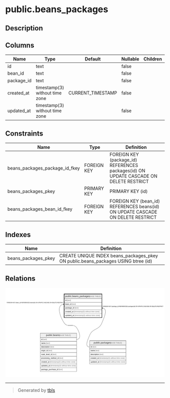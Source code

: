 # public.beans_packages

## Description

## Columns

| Name       | Type                           | Default           | Nullable | Children | Parents                               | Comment |
| ---------- | ------------------------------ | ----------------- | -------- | -------- | ------------------------------------- | ------- |
| id         | text                           |                   | false    |          |                                       |         |
| bean_id    | text                           |                   | false    |          | [public.beans](public.beans.md)       |         |
| package_id | text                           |                   | false    |          | [public.packages](public.packages.md) |         |
| created_at | timestamp(3) without time zone | CURRENT_TIMESTAMP | false    |          |                                       |         |
| updated_at | timestamp(3) without time zone |                   | false    |          |                                       |         |

## Constraints

| Name                           | Type        | Definition                                                                            |
| ------------------------------ | ----------- | ------------------------------------------------------------------------------------- |
| beans_packages_package_id_fkey | FOREIGN KEY | FOREIGN KEY (package_id) REFERENCES packages(id) ON UPDATE CASCADE ON DELETE RESTRICT |
| beans_packages_pkey            | PRIMARY KEY | PRIMARY KEY (id)                                                                      |
| beans_packages_bean_id_fkey    | FOREIGN KEY | FOREIGN KEY (bean_id) REFERENCES beans(id) ON UPDATE CASCADE ON DELETE RESTRICT       |

## Indexes

| Name                | Definition                                                                        |
| ------------------- | --------------------------------------------------------------------------------- |
| beans_packages_pkey | CREATE UNIQUE INDEX beans_packages_pkey ON public.beans_packages USING btree (id) |

## Relations

![er](public.beans_packages.svg)

---

> Generated by [tbls](https://github.com/k1LoW/tbls)
